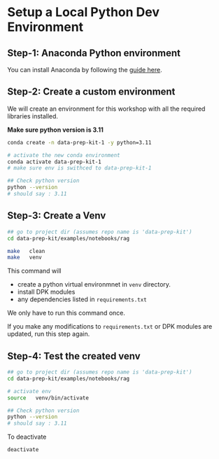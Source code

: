 # Setup a Local Python Dev Environment

## Step-1: Anaconda Python environment

You can install Anaconda by following the [guide here](https://www.anaconda.com/download/).

## Step-2: Create a custom environment

We will create an environment for this workshop with all the required libraries installed.

**Make sure python version is 3.11**

```bash
conda create -n data-prep-kit-1 -y python=3.11

# activate the new conda environment
conda activate data-prep-kit-1
# make sure env is swithced to data-prep-kit-1

## Check python version
python --version
# should say : 3.11
```

## Step-3: Create a Venv


```bash
## go to project dir (assumes repo name is 'data-prep-kit')
cd data-prep-kit/examples/notebooks/rag

make   clean
make   venv
```

This command will 

- create a python virtual environmnet in `venv` directory.
- install DPK modules
- any dependencies listed in `requirements.txt`

We only have to run this command once.

If you make any modifications to   `requirements.txt`  or DPK modules are updated, run this step again.

## Step-4: Test the created venv

```bash
## go to project dir (assumes repo name is 'data-prep-kit')
cd data-prep-kit/examples/notebooks/rag

# activate env
source   venv/bin/activate

## Check python version
python --version
# should say : 3.11
```

To deactivate

`deactivate`
